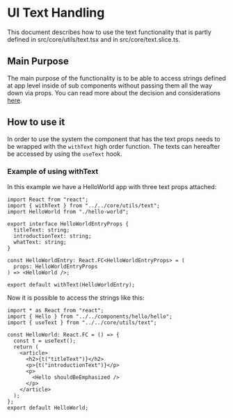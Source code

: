 # UI Text Handling

This document describes how to use the text functionality
that is partly defined in src/core/utils/text.tsx and in src/core/text.slice.ts.

## Main Purpose

The main purpose of the functionality is to be able to access strings defined
at app level inside of sub components
without passing them all the way down via props.
You can read more about the decision
and considerations [here](../architecture/adr-002-ui-text-handling.md).

## How to use it

In order to use the system the component that has the text props
needs to be wrapped with the `withText` high order function.
The texts can hereafter be accessed by using the `useText` hook.

### Example of using withText

In this example we have a HelloWorld app with three text props attached:

```tsx
import React from "react";
import { withText } from "../../core/utils/text";
import HelloWorld from "./hello-world";

export interface HelloWorldEntryProps {
  titleText: string;
  introductionText: string;
  whatText: string;
}

const HelloWorldEntry: React.FC<HelloWorldEntryProps> = (
  props: HelloWorldEntryProps
) => <HelloWorld />;

export default withText(HelloWorldEntry);
```

Now it is possible to access the strings like this:

```tsx
import * as React from "react";
import { Hello } from "../../components/hello/hello";
import { useText } from "../../core/utils/text";

const HelloWorld: React.FC = () => {
  const t = useText();
  return (
    <article>
      <h2>{t("titleText")}</h2>
      <p>{t("introductionText")}</p>
      <p>
        <Hello shouldBeEmphasized />
      </p>
    </article>
  );
};
export default HelloWorld;

```
